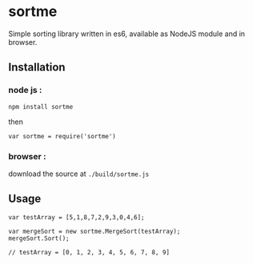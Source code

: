 # sortme 
Simple sorting library written in es6, available as NodeJS module and in browser.

## Installation

### node js :
`npm install sortme` 

then 

`var sortme = require('sortme')`

### browser :

download the source at `./build/sortme.js`

## Usage



```
var testArray = [5,1,8,7,2,9,3,0,4,6];

var mergeSort = new sortme.MergeSort(testArray);
mergeSort.Sort();

// testArray = [0, 1, 2, 3, 4, 5, 6, 7, 8, 9]

```